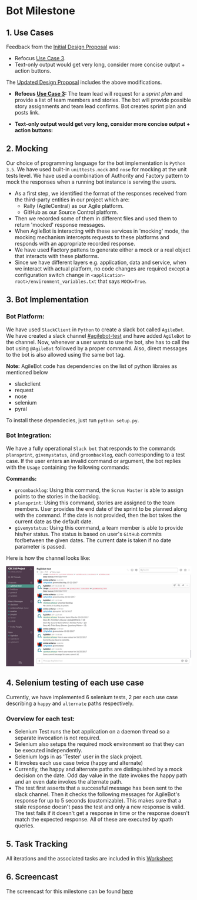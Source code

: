 # Bot Milestone

## 1. Use Cases
Feedback from the [Initial Design Proposal](../../999fa26cb55d864fafe9adfea8fa3bc60f84bf38/Design/Design.md) was:
* Refocus [Use Case 3](../../999fa26cb55d864fafe9adfea8fa3bc60f84bf38/Design/Design.md#use-case-3-backlog-grooming).
* Text-only output would get very long, consider more concise output + action buttons.

The [Updated Design Proposal](../Design/Design.md) includes the above modifications.
* **Refocus [Use Case 3](../Design/Design.md#use-case-3-backlog-grooming):** The team lead will request for a *sprint plan* and provide a list of team members and stories. The bot will provide possible story assignments and team lead confirms. Bot creates sprint plan and posts link.

* **Text-only output would get very long, consider more concise output + action buttons:**

## 2. Mocking
<!-- Authority pattern -->
Our choice of programming language for the bot implementation is `Python 3.5`. We have used built-in `unittests.mock` and `nose` for mocking at the unit tests level. We have used a combination of Authority and Factory pattern to mock the responses when a running bot instance is serving the users.

- As a first step, we identified the format of the responses received from the third-party entities in our project which are:
    - Rally (AgileCentral) as our Agile platform.
    - GitHub as our Source Control platform.
- Then we recorded some of them in different files and used them to return 'mocked' response messages.
- When AgileBot is interacting with these services in 'mocking' mode, the mocking mechanism intercepts requests to these platforms and responds with an appropriate recorded response.
- We have used Factory pattens to generate either a mock or a real object that interacts with these platforms.
- Since we have different layers e.g. application, data and service, when we interact with actual platform, no code changes are required except a configuration switch change in `<application-root>/environment_variables.txt` that says `MOCK=True`.

## 3. Bot Implementation
### Bot Platform:
We have used `SlackClient` in `Python` to create a slack bot called `AgileBot`. We have created a slack channel [#agilebot-test](https://csc510project.slack.com/messages/agilebot-test/) and have added `AgileBot` to the channel. Now, whenever a user wants to use the bot, she has to call the bot using `@AgileBot` followed by a proper command. Also, direct messages to the bot is also allowed using the same bot tag.

**Note:** AgileBot code has dependencies on the list of python libraies as mentioned below   
- slackclient
- request
- nose
- selenium
- pyral

To install these dependecies, just run `python setup.py`.

### Bot Integration:
We have a fully operational `Slack bot` that responds to the commands `plansprint`, `givemystatus`, and `groombacklog`, each corresponding to a test case. If the user enters an invalid command or argument, the bot replies with the `Usage` containing the following commands:

**Commands:**
  * `groombacklog`: Using this command, the `Scrum Master` is able to assign points to the stories in the backlog.
  * `plansprint`: Using this command, stories are assigned to the team members. User provides the end date of the sprint to be planned along with the command. If the date is not provided, then the bot takes the current date as the default date.
  * `givemystatus`: Using this command, a team member is able to provide his/her status. The status is based on user's `GitHub` commits for/between the given dates. The current date is taken if no date parameter is passed.

  
  Here is how the channel looks like:  
    
  ![Bot Platform](../Bot/bot_platform.PNG)
  

## 4. Selenium testing of each use case
Currently, we have implemented 6 selenium tests, 2 per each use case describing a `happy` and `alternate` paths respectively.

### Overview for each test:
* Selenium Test runs the bot application on a daemon thread so a separate invocation is not required.
* Selenium also setups the required mock environment so that they can be executed independently.
* Selenium logs in as 'Tester' user in the slack project.
* It invokes each use case twice (happy and alternate)
* Currently, the happy and alternate paths are distinguished by a mock decision on the date. Odd day value in the date invokes the happy path and an even date invokes the alternate path.
* The test first asserts that a successful message has been sent to the slack channel. Then it checks the following messages for AgileBot's response for up to 5 seconds (customizable). This makes sure that a stale response doesn't pass the test and only a new response is valid. The test fails if it doesn't get a response in time or the response doesn't match the expected response. All of these are executed by xpath queries.

## 5. Task Tracking
All iterations and the associated tasks are included in this [Worksheet](WORKSHEET.md)

## 6. Screencast
The screencast for this milestone can be found [here](https://youtu.be/hhpNxg8dAYc)
